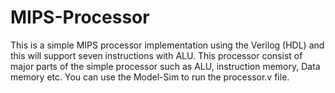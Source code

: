 # MIPS-Processor

This is a simple MIPS processor implementation using the Verilog (HDL) and this will support seven instructions with ALU.
This processor consist of major parts of the simple processor such as ALU, instruction memory, Data memory etc. You can
use the Model-Sim to run the processor.v file.
